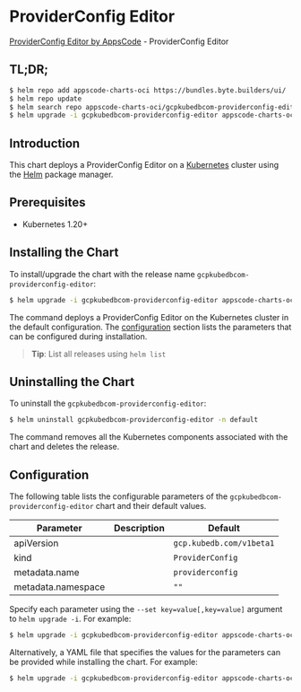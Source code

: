 # ProviderConfig Editor

[ProviderConfig Editor by AppsCode](https://appscode.com) - ProviderConfig Editor

## TL;DR;

```bash
$ helm repo add appscode-charts-oci https://bundles.byte.builders/ui/
$ helm repo update
$ helm search repo appscode-charts-oci/gcpkubedbcom-providerconfig-editor --version=v0.8.0
$ helm upgrade -i gcpkubedbcom-providerconfig-editor appscode-charts-oci/gcpkubedbcom-providerconfig-editor -n default --create-namespace --version=v0.8.0
```

## Introduction

This chart deploys a ProviderConfig Editor on a [Kubernetes](http://kubernetes.io) cluster using the [Helm](https://helm.sh) package manager.

## Prerequisites

- Kubernetes 1.20+

## Installing the Chart

To install/upgrade the chart with the release name `gcpkubedbcom-providerconfig-editor`:

```bash
$ helm upgrade -i gcpkubedbcom-providerconfig-editor appscode-charts-oci/gcpkubedbcom-providerconfig-editor -n default --create-namespace --version=v0.8.0
```

The command deploys a ProviderConfig Editor on the Kubernetes cluster in the default configuration. The [configuration](#configuration) section lists the parameters that can be configured during installation.

> **Tip**: List all releases using `helm list`

## Uninstalling the Chart

To uninstall the `gcpkubedbcom-providerconfig-editor`:

```bash
$ helm uninstall gcpkubedbcom-providerconfig-editor -n default
```

The command removes all the Kubernetes components associated with the chart and deletes the release.

## Configuration

The following table lists the configurable parameters of the `gcpkubedbcom-providerconfig-editor` chart and their default values.

|     Parameter      | Description |               Default               |
|--------------------|-------------|-------------------------------------|
| apiVersion         |             | <code>gcp.kubedb.com/v1beta1</code> |
| kind               |             | <code>ProviderConfig</code>         |
| metadata.name      |             | <code>providerconfig</code>         |
| metadata.namespace |             | <code>""</code>                     |


Specify each parameter using the `--set key=value[,key=value]` argument to `helm upgrade -i`. For example:

```bash
$ helm upgrade -i gcpkubedbcom-providerconfig-editor appscode-charts-oci/gcpkubedbcom-providerconfig-editor -n default --create-namespace --version=v0.8.0 --set apiVersion=gcp.kubedb.com/v1beta1
```

Alternatively, a YAML file that specifies the values for the parameters can be provided while
installing the chart. For example:

```bash
$ helm upgrade -i gcpkubedbcom-providerconfig-editor appscode-charts-oci/gcpkubedbcom-providerconfig-editor -n default --create-namespace --version=v0.8.0 --values values.yaml
```
